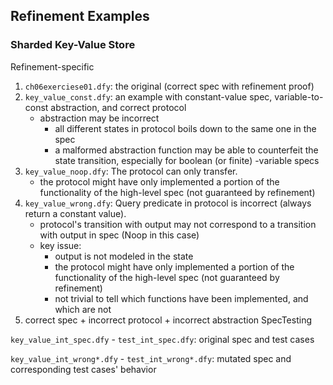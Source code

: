 ## Refinement Examples

### Sharded Key-Value Store
Refinement-specific

1. `ch06exerciese01.dfy`: the original (correct spec with refinement proof)
2. `key_value_const.dfy`: an example with constant-value spec, variable-to-const abstraction, and correct protocol
    * abstraction may be incorrect
        * all different states in protocol boils down to the same one in the spec
        * a malformed abstraction function may be able to counterfeit the state transition, especially for boolean (or finite) -variable specs
3. `key_value_noop.dfy`: The protocol can only transfer.
    * the protocol might have only implemented a portion of the functionality of the high-level spec (not guaranteed by refinement)
4. `key_value_wrong.dfy`: Query predicate in protocol is incorrect (always return a constant value).
    * protocol's transition with output may not correspond to a transition with output in spec (Noop in this case)
    * key issue:
        * output is not modeled in the state
        * the protocol might have only implemented a portion of the functionality of the high-level spec (not guaranteed by refinement)
        * not trivial to tell which functions have been implemented, and which are not
5. correct spec + incorrect protocol + incorrect abstraction 
SpecTesting

`key_value_int_spec.dfy` - `test_int_spec.dfy`: original spec and test cases

`key_value_int_wrong*.dfy` - `test_int_wrong*.dfy`: mutated spec and corresponding test cases' behavior


